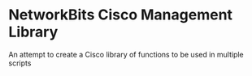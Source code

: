# NetworkBits Cisco Management Library

An attempt to create a Cisco library of functions to be used in multiple scripts

